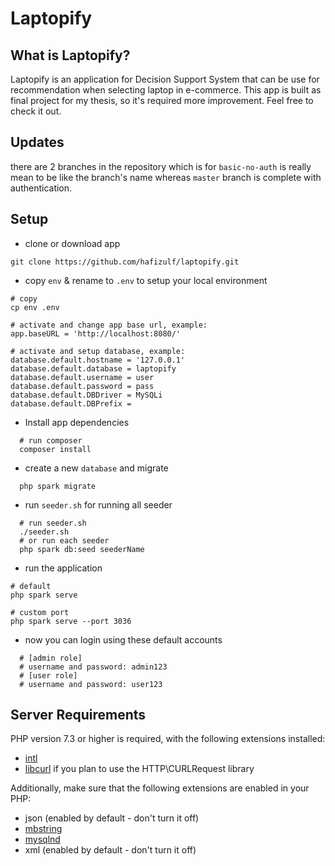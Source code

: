 # Laptopify

## What is Laptopify?

Laptopify is an application for Decision Support System that can be use for recommendation when selecting laptop in e-commerce. This app is built as final project for my thesis, so it's required more improvement. Feel free to check it out.

## Updates

there are 2 branches in the repository which is for `basic-no-auth` is really mean to be like the branch's name whereas `master` branch is complete with authentication.

## Setup

- clone or download app

```
git clone https://github.com/hafizulf/laptopify.git
```

- copy `env` & rename to `.env` to setup your local environment

```
# copy
cp env .env

# activate and change app base url, example:
app.baseURL = 'http://localhost:8080/'

# activate and setup database, example:
database.default.hostname = '127.0.0.1'
database.default.database = laptopify
database.default.username = user
database.default.password = pass
database.default.DBDriver = MySQLi
database.default.DBPrefix =
```

- Install app dependencies

```
  # run composer
  composer install
```

- create a new `database` and migrate

```
  php spark migrate
```

- run `seeder.sh` for running all seeder

```
  # run seeder.sh
  ./seeder.sh
  # or run each seeder
  php spark db:seed seederName
```

- run the application

```
# default
php spark serve

# custom port
php spark serve --port 3036

```

- now you can login using these default accounts

```
  # [admin role]
  # username and password: admin123
  # [user role]
  # username and password: user123
```

## Server Requirements

PHP version 7.3 or higher is required, with the following extensions installed:

- [intl](http://php.net/manual/en/intl.requirements.php)
- [libcurl](http://php.net/manual/en/curl.requirements.php) if you plan to use the HTTP\CURLRequest library

Additionally, make sure that the following extensions are enabled in your PHP:

- json (enabled by default - don't turn it off)
- [mbstring](http://php.net/manual/en/mbstring.installation.php)
- [mysqlnd](http://php.net/manual/en/mysqlnd.install.php)
- xml (enabled by default - don't turn it off)
